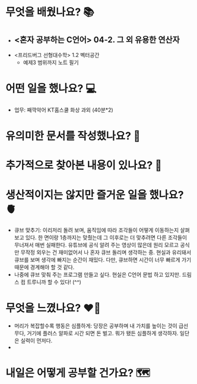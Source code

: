 # 무엇을 배웠나요? 📚
- <혼자 공부하는 C언어> 04-2. 그 외 유용한 연산자
    - 
- <프리드버그 선형대수학> 1.2 벡터공간
    - 예제3 범위까지 노트 필기

# 어떤 일을 했나요? 💻
- 업무: 째깍악어 KT홈스쿨 화상 과외 (40분*2)

# 유의미한 문서를 작성했나요? 📝

# 추가적으로 찾아본 내용이 있나요? 🌊

# 생산적이지는 않지만 즐거운 일을 했나요? 🫀
- 큐브 맞추기: 이리저리 돌려 보며, 움직임에 따라 조각들이 어떻게 이동하는지 살펴보고 있다. 한 면이랑 1층까지는 맞췄는데 그 이후로는 더 맞추려면 다른 조각들이 무너져서 매번 실패한다. 유튜브에 공식 알려 주는 영상이 많은데 원리 모르고 공식만 무작정 외우는 건 재미없어서 나 혼자 큐브 돌리며 생각하는 중. 현실과 유리돼서 큐브를 보며 생각에 빠지는 순간이 재밌다. 다만, 큐브하면 시간이 너무 빠르게 가기 때문에 경계해야 할 것 같다.
- 나중에 큐브 맞춰 주는 프로그램 만들고 싶다. 현실은 C언어 문법 하고 있지만. 드림스 컴 트루니까 할 수 있다! (^^)

# 무엇을 느꼈나요? ❤️‍🔥
- 머리가 복잡할수록 행동은 심플하게: 당장은 공부하며 내 가치를 높이는 것이 급선무다, 거기에 플러스 알파로 시간 되면 돈 벌고. 뭐가 됐든 심플하게 생각하자. 일단은 실력이 먼저다.
- 

# 내일은 어떻게 공부할 건가요? 🗺